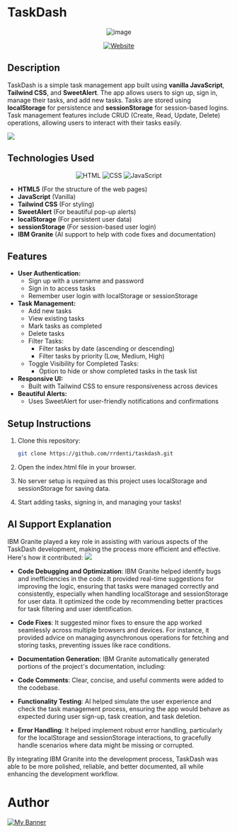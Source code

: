 # TaskDash

<div align="center">
    
  ![image](https://cdn.discordapp.com/attachments/597637032780627971/1411733140430389281/image.png?ex=68cd7571&is=68cc23f1&hm=a9bc3a9dcce7101a8e9351ab5b6a2c4fe322e5410d2864cb0c907e915c3d4e21)

[![Website](https://img.shields.io/website?url=http%3A%2F%2Ftaskdash.daintyc.xyz/%2F&up_message=Click%20Here%20%F0%9F%92%97&up_color=purple&style=social&logo=love&label=%E2%AD%90%20Check%20Out%20The%20Full%20Website)](http://taskdash.daintyc.xyz/)
</div>

## Description
TaskDash is a simple task management app built using **vanilla JavaScript**, **Tailwind CSS**, and **SweetAlert**. The app allows users to sign up, sign in, manage their tasks, and add new tasks. Tasks are stored using **localStorage** for persistence and **sessionStorage** for session-based logins. Task management features include CRUD (Create, Read, Update, Delete) operations, allowing users to interact with their tasks easily.

![](https://media.discordapp.net/attachments/597637032780627971/1411718743356342282/image.png?ex=68b5ad08&is=68b45b88&hm=015fef6edb4fe9e830163a9296b4905bbdd96714dcd2868d7cabcec3ffb28a29&=&format=webp&quality=lossless&width=1676&height=800)

## Technologies Used
<div align="center">

![HTML](https://img.shields.io/badge/HTML-E34F26?style=for-the-badge&logo=html5&logoColor=white)
![CSS](https://img.shields.io/badge/CSS-1572B6?style=for-the-badge&logo=css3&logoColor=white)
![JavaScript](https://img.shields.io/badge/JavaScript-F7DF1E?style=for-the-badge&logo=javascript&logoColor=black)</div>
- **HTML5** (For the structure of the web pages)
- **JavaScript** (Vanilla)
- **Tailwind CSS** (For styling)
- **SweetAlert** (For beautiful pop-up alerts)
- **localStorage** (For persistent user data)
- **sessionStorage** (For session-based user login)
- **IBM Granite** (AI support to help with code fixes and documentation)

## Features
- **User Authentication:**
  - Sign up with a username and password
  - Sign in to access tasks
  - Remember user login with localStorage or sessionStorage
- **Task Management:**
  - Add new tasks
  - View existing tasks
  - Mark tasks as completed
  - Delete tasks
  - Filter Tasks:
    - Filter tasks by date (ascending or descending)
    - Filter tasks by priority (Low, Medium, High)
  - Toggle Visibility for Completed Tasks:
    - Option to hide or show completed tasks in the task list
- **Responsive UI:**
  - Built with Tailwind CSS to ensure responsiveness across devices
- **Beautiful Alerts:**
  - Uses SweetAlert for user-friendly notifications and confirmations

## Setup Instructions
1. Clone this repository:
   ```bash
   git clone https://github.com/rrdenti/taskdash.git
2. Open the index.html file in your browser.

3. No server setup is required as this project uses localStorage and sessionStorage for saving data.

4. Start adding tasks, signing in, and managing your tasks!

## AI Support Explanation

IBM Granite played a key role in assisting with various aspects of the TaskDash development, making the process more efficient and effective. Here's how it contributed:
![](https://media.discordapp.net/attachments/597637032780627971/1411712754506666175/image.png?ex=68b5a775&is=68b455f5&hm=e4d74406ced08cfbbb17226260330700e2b754716524037d9c2778c4c91de5ed&=&format=webp&quality=lossless&width=1823&height=800)

- **Code Debugging and Optimization**: IBM Granite helped identify bugs and inefficiencies in the code.
It provided real-time suggestions for improving the logic, ensuring that tasks were managed correctly and consistently, especially when handling localStorage and sessionStorage for user data. It optimized the code by recommending better practices for task filtering and user identification.

- **Code Fixes**:
  It suggested minor fixes to ensure the app worked seamlessly across multiple browsers and devices.
  For instance, it provided advice on managing asynchronous operations for fetching and storing tasks, preventing issues like race conditions.
- **Documentation Generation**:
  IBM Granite automatically generated portions of the project's documentation, including:
- **Code Comments**: Clear, concise, and useful comments were added to the codebase.

- **Functionality Testing**:
  AI helped simulate the user experience and check the task management process, ensuring the app would behave as expected during user sign-up, task creation, and task deletion.

- **Error Handling**:
  It helped implement robust error handling, particularly for the localStorage and sessionStorage interactions, to gracefully handle scenarios where data might be missing or corrupted.

By integrating IBM Granite into the development process, TaskDash was able to be more polished, reliable, and better documented, all while enhancing the development workflow.

# Author
<p align=”center”>

<a href="https://www.daintycube.my.id/" target="_blank">
  <img src="https://github.com/rrdentin/rrdentin/blob/main/assets/github.comrrdentin.png?raw=true" alt="My Banner" style="max-width: 100%; height: auto;" />
</a>
</p>

